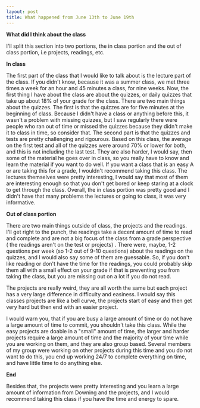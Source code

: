 ```yaml
---
layout: post
title: What happened from June 13th to June 19th
---
```



**What did I think about the class**

I'll split this section into two portions, the in class portion and the out of class portion, i.e projects, readings, etc.

**In class**

The first part of the class that I would like to talk about is the lecture part of the class. If you didn't know, because it was a summer
class, we met three times a week for an hour and 45 minutes a class, for nine weeks. Now, the first thing I have about the class are 
about the quizzes, or daily quizzes that take up about 18% of your grade for the class. There are two main things about the quizzes.
The first is that the quizzes are for five minutes at the beginning of class. Because I didn't have a class or anything before this, it wasn't a problem
with missing quizzes, but I saw regularly there were people who ran out of time or missed the quizzes because they didn't make it to class in time, so consider
that. The second part is that the quizzes and tests are pretty challenging and rigourous. Based on this class, the average on the first test 
and all of the quizzes were around 70% or lower for both, and this is not including the last test. They are also harder, I would say, then some of the
material he goes over in class, so you really have to know and learn the material if you want to do well. If you want a class that is an easy A or are taking this for 
a grade, I wouldn't recommend taking this class. The lectures themselves were pretty interesting, I would say that most of them are interesting
enough so that you don't get bored or keep staring at a clock to get through the class. Overall, the in class portion was pretty good
and I didn't have that many problems the lectures or going to class, it was very informative. 

**Out of class portion**

There are two main things outside of class, the projects and the readings. I'll get right to the punch, the readings take a decent amount of time
to read and complete and are not a big focus of the class from a grade perspective ( the readings aren't on the test or projects) . There were, maybe, 1-2 questions per week (so 1-2 out of 9-10 questions) about the readings
on the quizzes, and I would also say some of them are guessable. So, if you don't like reading or don't have the time for the readings, you could
probably skip them all with a small effect on your grade if that is preventing you from taking the class, but you are missing out on a lot if you do not read.

The projects are really weird, they are all worth the same but each project has a very large difference in difficulty and easiness. I would say this
classes projects are like a bell curve, the projects start of easy and then get very hard but then end with an easier project. 

I would warn you, that if you are busy a large amount of time or do not have a large amount of time to commit, you shouldn't take this class.
While the easy projects are doable in a "small" amount of time, the larger and harder projects require a large amount of time and the majority of your 
time while you are working on them, and they are also group based. Several members of my group were working on other projects during this time and you do not want to do this,
you end up working 24/7 to complete everything on time, and have little time to do anything else. 

**End**

Besides that, the projects were pretty interesting and you learn a large amount of information from Downing and the projects, and I would
recommend taking this class if you have the time and energy to spare. 

